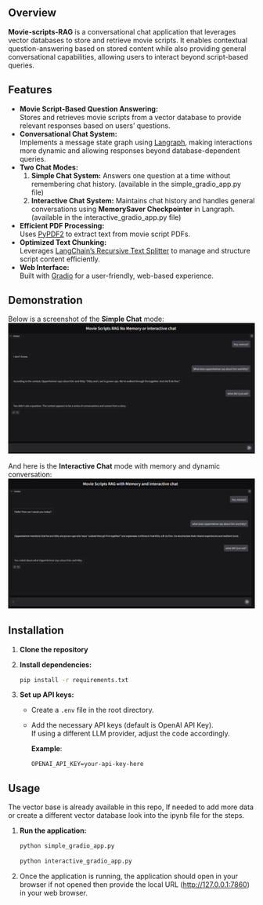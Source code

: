    ## Overview
   **Movie-scripts-RAG** is a conversational chat application that leverages vector databases to store and retrieve movie scripts. It enables contextual question-answering based on stored content while also providing general conversational capabilities, allowing users to interact beyond script-based queries.

   ## Features
   - **Movie Script-Based Question Answering:**  
     Stores and retrieves movie scripts from a vector database to provide relevant responses based on users’ questions.
   - **Conversational Chat System:**  
     Implements a message state graph using [Langraph](https://github.com/blackhc/langraph), making interactions more dynamic and allowing responses beyond database-dependent queries.
   - **Two Chat Modes:**
     1. **Simple Chat System:** Answers one question at a time without remembering chat history. (available in the simple_gradio_app.py file)
     2. **Interactive Chat System:** Maintains chat history and handles general conversations using **MemorySaver Checkpointer** in Langraph. (available in the interactive_gradio_app.py file)
   - **Efficient PDF Processing:**  
     Uses [PyPDF2](https://pypi.org/project/PyPDF2/) to extract text from movie script PDFs.
   - **Optimized Text Chunking:**  
     Leverages [LangChain’s Recursive Text Splitter](https://python.langchain.com/docs/modules/data_connection/document_loaders/document_transformation) to manage and structure script content efficiently.
   - **Web Interface:**  
     Built with [Gradio](https://gradio.app/) for a user-friendly, web-based experience.
   ## Demonstration

   Below is a screenshot of the **Simple Chat** mode:
   ![Simple Chat Demo](./images/rag_nomem.png)
   
   And here is the **Interactive Chat** mode with memory and dynamic conversation:
   ![Interactive Chat Demo](./images/rag_mem.png)

   ## Installation

   1. **Clone the repository**


   2. **Install dependencies:**
      ```bash
      pip install -r requirements.txt
      ```

   3. **Set up API keys:**
      - Create a `.env` file in the root directory.
      - Add the necessary API keys (default is OpenAI API Key).  
        If using a different LLM provider, adjust the code accordingly.  
        
        **Example**:
        ```
        OPENAI_API_KEY=your-api-key-here
        ```

   ## Usage
   The vector base is already available in this repo, If needed to add more data or create a different vector database look into the ipynb file for the steps.
   1. **Run the application:**
      ```bash
      python simple_gradio_app.py
      ```
      ```bash
      python interactive_gradio_app.py
      ```
   3. Once the application is running, the application should open in your browser if not opened then provide the local URL (http://127.0.0.1:7860) in your web browser.
